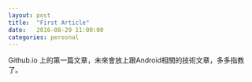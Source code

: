 ```yaml
---
layout: post
title:  "First Article"
date:   2016-08-29 11:00:00
categories: perosnal
---
```


Github.io 上的第一篇文章，未來會放上跟Android相關的技術文章，多多指教了。
